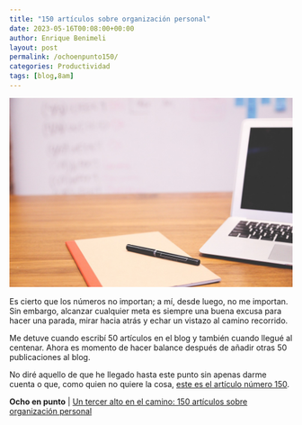```yaml
---
title: "150 artículos sobre organización personal"
date: 2023-05-16T00:08:00+00:00
author: Enrique Benimeli
layout: post
permalink: /ochoenpunto150/
categories: Productividad
tags: [blog,8am]
---
```


[![image](assets/images/posts/2023/05/escritorio_ordenador.jpg)](https://www.ochoenpunto.com/tercer-alto-camino-150-articulos-organizacion-personal/)

Es cierto que los números no importan; a mí, desde luego, no me importan. Sin embargo, alcanzar cualquier meta es siempre una buena excusa para hacer una parada, mirar hacia atrás y echar un vistazo al camino recorrido.

Me detuve cuando escribí 50 artículos en el blog y también cuando llegué al centenar. Ahora es momento de hacer balance después de añadir otras 50 publicaciones al blog.

No diré aquello de que he llegado hasta este punto sin apenas darme cuenta o que, como quien no quiere la cosa, [este es el artículo número 150](https://www.ochoenpunto.com/tercer-alto-camino-150-articulos-organizacion-personal/).

**Ocho en punto** \| [Un tercer alto en el camino: 150 artículos sobre organización personal](https://www.ochoenpunto.com/tercer-alto-camino-150-articulos-organizacion-personal/)